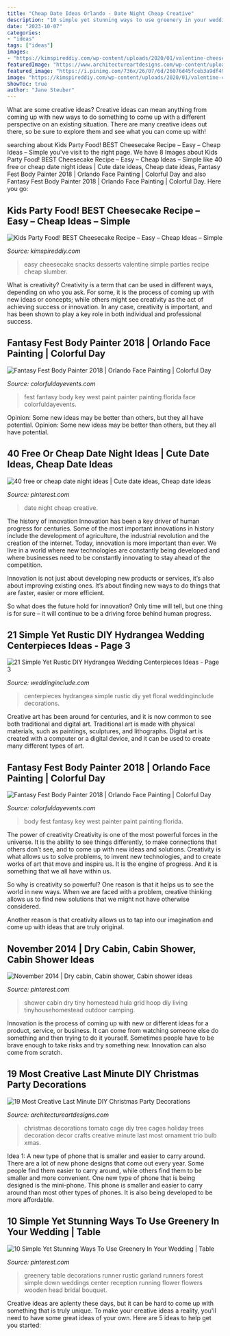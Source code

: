 ```yaml
---
title: "Cheap Date Ideas Orlando - Date Night Cheap Creative"
description: "10 simple yet stunning ways to use greenery in your wedding"
date: "2023-10-07"
categories:
- "ideas"
tags: ["ideas"]
images:
- "https://kimspireddiy.com/wp-content/uploads/2020/01/valentine-cheesecake-1-1.jpg"
featuredImage: "https://www.architectureartdesigns.com/wp-content/uploads/2014/12/1820.jpg"
featured_image: "https://i.pinimg.com/736x/26/07/6d/26076d45fceb3a9df494e4d1646a43fa.jpg"
image: "https://kimspireddiy.com/wp-content/uploads/2020/01/valentine-cheesecake-1-1.jpg"
ShowToc: true
author: "Jane Steuber"
---
```



What are some creative ideas?
Creative ideas can mean anything from coming up with new ways to do something to come up with a different perspective on an existing situation. There are many creative ideas out there, so be sure to explore them and see what you can come up with!

	

		
searching about Kids Party Food! BEST Cheesecake Recipe – Easy – Cheap Ideas – Simple you've visit to the right page. We have 8 Images about Kids Party Food! BEST Cheesecake Recipe – Easy – Cheap Ideas – Simple like 40 free or cheap date night ideas | Cute date ideas, Cheap date ideas, Fantasy Fest Body Painter 2018 | Orlando Face Painting | Colorful Day and also Fantasy Fest Body Painter 2018 | Orlando Face Painting | Colorful Day. Here you go:
		
    
## Kids Party Food! BEST Cheesecake Recipe – Easy – Cheap Ideas – Simple

<img loading=lazy src="https://kimspireddiy.com/wp-content/uploads/2020/01/valentine-cheesecake-1-1.jpg" onerror="this.onerror=null;this.src='https://tse4.mm.bing.net/th?id=OIP.9gf8HtaIgGhC0VxtCCMAiwHaLH&amp;pid=15.1';" alt="Kids Party Food! BEST Cheesecake Recipe – Easy – Cheap Ideas – Simple">

_Source: kimspireddiy.com_

>easy cheesecake snacks desserts valentine simple parties recipe cheap slumber. 

	

What is creativity?
Creativity is a term that can be used in different ways, depending on who you ask. For some, it is the process of coming up with new ideas or concepts; while others might see creativity as the act of achieving success or innovation. In any case, creativity is important, and has been shown to play a key role in both individual and professional success.

    
## Fantasy Fest Body Painter 2018 | Orlando Face Painting | Colorful Day

<img loading=lazy src="https://colorfuldayevents.com/wp-content/florida-face-painter/fantasy-fest/dynamic/fantasy-fest-body-paint-ideas-2016.jpg-nggid03402-ngg0dyn-210x350x100-00f0w010c011r110f110r010t010.jpg" onerror="this.onerror=null;this.src='https://tse3.mm.bing.net/th?id=OIP.9HdUjaD7v_KEZP5iHeU4kwAAAA&amp;pid=15.1';" alt="Fantasy Fest Body Painter 2018 | Orlando Face Painting | Colorful Day">

_Source: colorfuldayevents.com_

>fest fantasy body key west paint painter painting florida face colorfuldayevents. 

	

Opinion: Some new ideas may be better than others, but they all have potential.
Opinion: Some new ideas may be better than others, but they all have potential.

    
## 40 Free Or Cheap Date Night Ideas | Cute Date Ideas, Cheap Date Ideas

<img loading=lazy src="https://i.pinimg.com/736x/26/07/6d/26076d45fceb3a9df494e4d1646a43fa.jpg" onerror="this.onerror=null;this.src='https://tse4.mm.bing.net/th?id=OIP.TtTIE2MkGj4TH2Mj7XTZIQHaLG&amp;pid=15.1';" alt="40 free or cheap date night ideas | Cute date ideas, Cheap date ideas">

_Source: pinterest.com_

>date night cheap creative. 

	

The history of innovation
Innovation has been a key driver of human progress for centuries. Some of the most important innovations in history include the development of agriculture, the industrial revolution and the creation of the internet.
Today, innovation is more important than ever. We live in a world where new technologies are constantly being developed and where businesses need to be constantly innovating to stay ahead of the competition.

Innovation is not just about developing new products or services, it’s also about improving existing ones. It’s about finding new ways to do things that are faster, easier or more efficient.

So what does the future hold for innovation? Only time will tell, but one thing is for sure – it will continue to be a driving force behind human progress.

    
## 21 Simple Yet Rustic DIY Hydrangea Wedding Centerpieces Ideas - Page 3

<img loading=lazy src="https://www.weddinginclude.com/wp-content/uploads/2017/07/Hydrengeas-Wedding-Centerpieces-by-Bakman-Floral-Design.jpg" onerror="this.onerror=null;this.src='https://tse2.mm.bing.net/th?id=OIP.bbwFga0mYci3SSkD_-o37QHaLG&amp;pid=15.1';" alt="21 Simple Yet Rustic DIY Hydrangea Wedding Centerpieces Ideas - Page 3">

_Source: weddinginclude.com_

>centerpieces hydrangea simple rustic diy yet floral weddinginclude decorations. 

	

Creative art has been around for centuries, and it is now common to see both traditional and digital art. Traditional art is made with physical materials, such as paintings, sculptures, and lithographs. Digital art is created with a computer or a digital device, and it can be used to create many different types of art.

    
## Fantasy Fest Body Painter 2018 | Orlando Face Painting | Colorful Day

<img loading=lazy src="https://colorfuldayevents.com/wp-content/florida-face-painter/fantasy-fest/dynamic/body-painter-key-west-florida.jpg-nggid03394-ngg0dyn-210x350x100-00f0w010c011r110f110r010t010.jpg" onerror="this.onerror=null;this.src='https://tse1.mm.bing.net/th?id=OIP.CrEOgbliRMdIjLNsTCet7gAAAA&amp;pid=15.1';" alt="Fantasy Fest Body Painter 2018 | Orlando Face Painting | Colorful Day">

_Source: colorfuldayevents.com_

>body fest fantasy key west painter paint painting florida. 

	

The power of creativity
Creativity is one of the most powerful forces in the universe. It is the ability to see things differently, to make connections that others don’t see, and to come up with new ideas and solutions.
Creativity is what allows us to solve problems, to invent new technologies, and to create works of art that move and inspire us. It is the engine of progress. And it is something that we all have within us.

So why is creativity so powerful? One reason is that it helps us to see the world in new ways. When we are faced with a problem, creative thinking allows us to find new solutions that we might not have otherwise considered.

Another reason is that creativity allows us to tap into our imagination and come up with ideas that are truly original.

    
## November 2014 | Dry Cabin, Cabin Shower, Cabin Shower Ideas

<img loading=lazy src="https://i.pinimg.com/736x/39/b8/d4/39b8d403a5104542b7d5897b447d735e--solar-shower-cozy-cabin.jpg" onerror="this.onerror=null;this.src='https://tse3.mm.bing.net/th?id=OIP.eef20k_CWFAFRWoMQ9FEEAHaJ3&amp;pid=15.1';" alt="November 2014 | Dry cabin, Cabin shower, Cabin shower ideas">

_Source: pinterest.com_

>shower cabin dry tiny homestead hula grid hoop diy living tinyhousehomestead outdoor camping. 

	

Innovation is the process of coming up with new or different ideas for a product, service, or business. It can come from watching someone else do something and then trying to do it yourself. Sometimes people have to be brave enough to take risks and try something new. Innovation can also come from scratch.

    
## 19 Most Creative Last Minute DIY Christmas Party Decorations

<img loading=lazy src="https://www.architectureartdesigns.com/wp-content/uploads/2014/12/1820.jpg" onerror="this.onerror=null;this.src='https://tse2.mm.bing.net/th?id=OIP.T2IXDqgtCosRPfTMtQaMFAAAAA&amp;pid=15.1';" alt="19 Most Creative Last Minute DIY Christmas Party Decorations">

_Source: architectureartdesigns.com_

>christmas decorations tomato cage diy tree cages holiday trees decoration decor crafts creative minute last most ornament trio bulb xmas. 

	

Idea 1: A new type of phone that is smaller and easier to carry around.
There are a lot of new phone designs that come out every year. Some people find them easier to carry around, while others find them to be smaller and more convenient. One new type of phone that is being designed is the mini-phone. This phone is smaller and easier to carry around than most other types of phones. It is also being developed to be more affordable.

    
## 10 Simple Yet Stunning Ways To Use Greenery In Your Wedding | Table

<img loading=lazy src="https://i.pinimg.com/736x/51/20/2b/51202b8b7a96b416df00f640e900e6a9--head-table-greenery-garland-greenery-centerpiece-runner.jpg" onerror="this.onerror=null;this.src='https://tse3.mm.bing.net/th?id=OIP.qXmrYXo43TfVCXFGVa57fwHaKT&amp;pid=15.1';" alt="10 Simple Yet Stunning Ways To Use Greenery In Your Wedding | Table">

_Source: pinterest.com_

>greenery table decorations runner rustic garland runners forest simple down weddings center reception running flower flowers wooden head bridal bouquet. 

	

Creative ideas are aplenty these days, but it can be hard to come up with something that is truly unique. To make your creative ideas a reality, you'll need to have some great ideas of your own. Here are 5 ideas to help get you started: 

